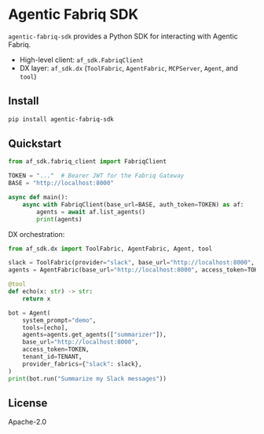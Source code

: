 # Agentic Fabriq SDK

`agentic-fabriq-sdk` provides a Python SDK for interacting with Agentic Fabriq.

- High-level client: `af_sdk.FabriqClient`
- DX layer: `af_sdk.dx` (`ToolFabric`, `AgentFabric`, `MCPServer`, `Agent`, and `tool`)

## Install

```bash
pip install agentic-fabriq-sdk
```

## Quickstart

```python
from af_sdk.fabriq_client import FabriqClient

TOKEN = "..."  # Bearer JWT for the Fabriq Gateway
BASE = "http://localhost:8000"

async def main():
    async with FabriqClient(base_url=BASE, auth_token=TOKEN) as af:
        agents = await af.list_agents()
        print(agents)
```

DX orchestration:

```python
from af_sdk.dx import ToolFabric, AgentFabric, Agent, tool

slack = ToolFabric(provider="slack", base_url="http://localhost:8000", access_token=TOKEN, tenant_id=TENANT)
agents = AgentFabric(base_url="http://localhost:8000", access_token=TOKEN, tenant_id=TENANT)

@tool
def echo(x: str) -> str:
    return x

bot = Agent(
    system_prompt="demo",
    tools=[echo],
    agents=agents.get_agents(["summarizer"]),
    base_url="http://localhost:8000",
    access_token=TOKEN,
    tenant_id=TENANT,
    provider_fabrics={"slack": slack},
)
print(bot.run("Summarize my Slack messages"))
```

## License

Apache-2.0
